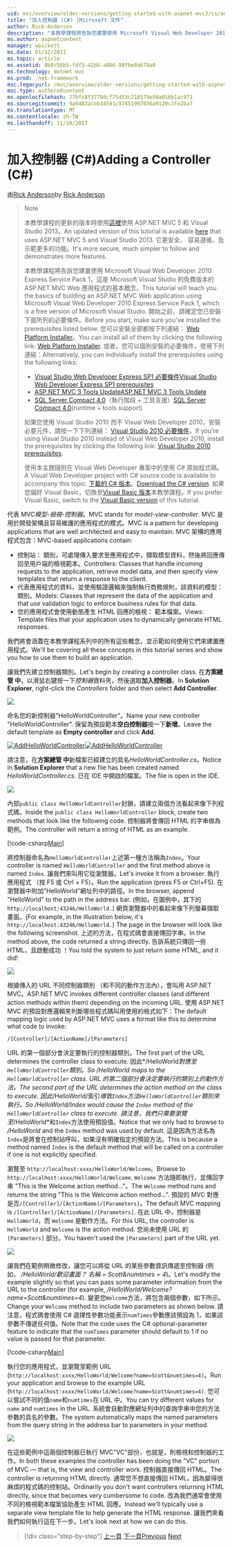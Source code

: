 ```yaml
---
uid: mvc/overview/older-versions/getting-started-with-aspnet-mvc3/cs/adding-a-controller
title: "加入控制器 (C#) |Microsoft 文件"
author: Rick-Anderson
description: "本教學課程將告訴您建置使用 Microsoft Visual Web Developer 2010 Express 服務組件 1，哪些 i 的 ASP.NET MVC Web 應用程式的基本概念..."
ms.author: aspnetcontent
manager: wpickett
ms.date: 01/12/2011
ms.topic: article
ms.assetid: 0b8c56b5-fdf3-42dd-a866-98fbe0ab78a0
ms.technology: dotnet-mvc
ms.prod: .net-framework
msc.legacyurl: /mvc/overview/older-versions/getting-started-with-aspnet-mvc3/cs/adding-a-controller
msc.type: authoredcontent
ms.openlocfilehash: 77bfc8f3778dcf75453c216579e50a016b1ac971
ms.sourcegitcommit: 9a9483aceb34591c97451997036a9120c3fe2baf
ms.translationtype: MT
ms.contentlocale: zh-TW
ms.lasthandoff: 11/10/2017
---
```

<a name="adding-a-controller-c"></a><span data-ttu-id="3a8e4-103">加入控制器 (C#)</span><span class="sxs-lookup"><span data-stu-id="3a8e4-103">Adding a Controller (C#)</span></span>
====================
<span data-ttu-id="3a8e4-104">由[Rick Anderson](https://github.com/Rick-Anderson)</span><span class="sxs-lookup"><span data-stu-id="3a8e4-104">by [Rick Anderson](https://github.com/Rick-Anderson)</span></span>

> > [!NOTE]
> > <span data-ttu-id="3a8e4-105">本教學課程的更新的版本時使用[這裡](../../../getting-started/introduction/getting-started.md)使用 ASP.NET MVC 5 和 Visual Studio 2013。</span><span class="sxs-lookup"><span data-stu-id="3a8e4-105">An updated version of this tutorial is available [here](../../../getting-started/introduction/getting-started.md) that uses ASP.NET MVC 5 and Visual Studio 2013.</span></span> <span data-ttu-id="3a8e4-106">它更安全、 容易遵循，及示範更多的功能。</span><span class="sxs-lookup"><span data-stu-id="3a8e4-106">It's more secure, much simpler to follow and demonstrates more features.</span></span>
> 
> 
> <span data-ttu-id="3a8e4-107">本教學課程將告訴您建置使用 Microsoft Visual Web Developer 2010 Express Service Pack 1，這是 Microsoft Visual Studio 的免費版本的 ASP.NET MVC Web 應用程式的基本概念。</span><span class="sxs-lookup"><span data-stu-id="3a8e4-107">This tutorial will teach you the basics of building an ASP.NET MVC Web application using Microsoft Visual Web Developer 2010 Express Service Pack 1, which is a free version of Microsoft Visual Studio.</span></span> <span data-ttu-id="3a8e4-108">開始之前，請確定您已安裝下面所列的必要條件。</span><span class="sxs-lookup"><span data-stu-id="3a8e4-108">Before you start, make sure you've installed the prerequisites listed below.</span></span> <span data-ttu-id="3a8e4-109">您可以安裝全部都按下列連結： [Web Platform Installer](https://www.microsoft.com/web/gallery/install.aspx?appid=VWD2010SP1Pack)。</span><span class="sxs-lookup"><span data-stu-id="3a8e4-109">You can install all of them by clicking the following link: [Web Platform Installer](https://www.microsoft.com/web/gallery/install.aspx?appid=VWD2010SP1Pack).</span></span> <span data-ttu-id="3a8e4-110">或者，您可以個別安裝的必要條件，使用下列連結：</span><span class="sxs-lookup"><span data-stu-id="3a8e4-110">Alternatively, you can individually install the prerequisites using the following links:</span></span>
> 
> - [<span data-ttu-id="3a8e4-111">Visual Studio Web Developer Express SP1 必要條件</span><span class="sxs-lookup"><span data-stu-id="3a8e4-111">Visual Studio Web Developer Express SP1 prerequisites</span></span>](https://www.microsoft.com/web/gallery/install.aspx?appid=VWD2010SP1Pack)
> - [<span data-ttu-id="3a8e4-112">ASP.NET MVC 3 Tools Update</span><span class="sxs-lookup"><span data-stu-id="3a8e4-112">ASP.NET MVC 3 Tools Update</span></span>](https://www.microsoft.com/web/gallery/install.aspx?appsxml=&amp;appid=MVC3)
> - <span data-ttu-id="3a8e4-113">[SQL Server Compact 4.0](https://www.microsoft.com/web/gallery/install.aspx?appid=SQLCE;SQLCEVSTools_4_0)（執行階段 + 工具支援）</span><span class="sxs-lookup"><span data-stu-id="3a8e4-113">[SQL Server Compact 4.0](https://www.microsoft.com/web/gallery/install.aspx?appid=SQLCE;SQLCEVSTools_4_0)(runtime + tools support)</span></span>
> 
> <span data-ttu-id="3a8e4-114">如果您使用 Visual Studio 2010 而不 Visual Web Developer 2010，安裝必要元件，請按一下下列連結： [Visual Studio 2010 必要條件](https://www.microsoft.com/web/gallery/install.aspx?appsxml=&amp;appid=VS2010SP1Pack)。</span><span class="sxs-lookup"><span data-stu-id="3a8e4-114">If you're using Visual Studio 2010 instead of Visual Web Developer 2010, install the prerequisites by clicking the following link: [Visual Studio 2010 prerequisites](https://www.microsoft.com/web/gallery/install.aspx?appsxml=&amp;appid=VS2010SP1Pack).</span></span>
> 
> <span data-ttu-id="3a8e4-115">使用本主題隨附在 Visual Web Developer 專案中的使用 C# 原始程式碼。</span><span class="sxs-lookup"><span data-stu-id="3a8e4-115">A Visual Web Developer project with C# source code is available to accompany this topic.</span></span> <span data-ttu-id="3a8e4-116">[下載的 C# 版本](https://code.msdn.microsoft.com/Introduction-to-MVC-3-10d1b098)。</span><span class="sxs-lookup"><span data-stu-id="3a8e4-116">[Download the C# version](https://code.msdn.microsoft.com/Introduction-to-MVC-3-10d1b098).</span></span> <span data-ttu-id="3a8e4-117">如果您偏好 Visual Basic，切換至[Visual Basic 版本](../vb/intro-to-aspnet-mvc-3.md)本教學課程。</span><span class="sxs-lookup"><span data-stu-id="3a8e4-117">If you prefer Visual Basic, switch to the [Visual Basic version](../vb/intro-to-aspnet-mvc-3.md) of this tutorial.</span></span>


<span data-ttu-id="3a8e4-118">代表 MVC*模型-檢視-控制器*。</span><span class="sxs-lookup"><span data-stu-id="3a8e4-118">MVC stands for *model-view-controller*.</span></span> <span data-ttu-id="3a8e4-119">MVC 是用於開發架構且容易維護的應用程式的模式。</span><span class="sxs-lookup"><span data-stu-id="3a8e4-119">MVC is a pattern for developing applications that are well architected and easy to maintain.</span></span> <span data-ttu-id="3a8e4-120">MVC 架構的應用程式包含：</span><span class="sxs-lookup"><span data-stu-id="3a8e4-120">MVC-based applications contain:</span></span>

- <span data-ttu-id="3a8e4-121">控制站： 類別，可處理傳入要求至應用程式中，擷取模型資料，然後將回應傳回至用戶端的檢視範本。</span><span class="sxs-lookup"><span data-stu-id="3a8e4-121">Controllers: Classes that handle incoming requests to the application, retrieve model data, and then specify view templates that return a response to the client.</span></span>
- <span data-ttu-id="3a8e4-122">代表應用程式的資料，並使用驗證邏輯來強制執行商務規則，該資料的模型： 類別。</span><span class="sxs-lookup"><span data-stu-id="3a8e4-122">Models: Classes that represent the data of the application and that use validation logic to enforce business rules for that data.</span></span>
- <span data-ttu-id="3a8e4-123">您的應用程式會使用動態產生 HTML 回應的檢視： 範本檔案。</span><span class="sxs-lookup"><span data-stu-id="3a8e4-123">Views: Template files that your application uses to dynamically generate HTML responses.</span></span>

<span data-ttu-id="3a8e4-124">我們將會涵蓋在本教學課程系列中的所有這些概念，並示範如何使用它們來建置應用程式。</span><span class="sxs-lookup"><span data-stu-id="3a8e4-124">We'll be covering all these concepts in this tutorial series and show you how to use them to build an application.</span></span>

<span data-ttu-id="3a8e4-125">讓我們先建立控制器類別。</span><span class="sxs-lookup"><span data-stu-id="3a8e4-125">Let's begin by creating a controller class.</span></span> <span data-ttu-id="3a8e4-126">在**方案總管 中**，以滑鼠右鍵按一下*控制器*資料夾，然後選取**加入控制器**。</span><span class="sxs-lookup"><span data-stu-id="3a8e4-126">In **Solution Explorer**, right-click the *Controllers* folder and then select **Add Controller**.</span></span>

[![](adding-a-controller/_static/image2.png)](adding-a-controller/_static/image1.png)

<span data-ttu-id="3a8e4-127">命名您的新控制器"HelloWorldController"。</span><span class="sxs-lookup"><span data-stu-id="3a8e4-127">Name your new controller "HelloWorldController".</span></span> <span data-ttu-id="3a8e4-128">保留為預設範本**空白控制器**按一下**新增**。</span><span class="sxs-lookup"><span data-stu-id="3a8e4-128">Leave the default template as **Empty controller** and click **Add**.</span></span>

<span data-ttu-id="3a8e4-129">[![AddHelloWorldController](adding-a-controller/_static/image4.png)](adding-a-controller/_static/image3.png)</span><span class="sxs-lookup"><span data-stu-id="3a8e4-129">[![AddHelloWorldController](adding-a-controller/_static/image4.png)](adding-a-controller/_static/image3.png)</span></span>

<span data-ttu-id="3a8e4-130">請注意，在**方案總管 中**新檔案已經建立的具名*HelloWorldController.cs*。</span><span class="sxs-lookup"><span data-stu-id="3a8e4-130">Notice in **Solution Explorer** that a new file has been created named *HelloWorldController.cs*.</span></span> <span data-ttu-id="3a8e4-131">已在 IDE 中開啟的檔案。</span><span class="sxs-lookup"><span data-stu-id="3a8e4-131">The file is open in the IDE.</span></span>

![](adding-a-controller/_static/image5.png)

<span data-ttu-id="3a8e4-132">內部`public class HelloWorldController`封鎖，請建立兩個方法看起來像下列程式碼。</span><span class="sxs-lookup"><span data-stu-id="3a8e4-132">Inside the `public class HelloWorldController` block, create two methods that look like the following code.</span></span> <span data-ttu-id="3a8e4-133">控制器將會傳回 HTML 的字串做為範例。</span><span class="sxs-lookup"><span data-stu-id="3a8e4-133">The controller will return a string of HTML as an example.</span></span>

[!code-csharp[Main](adding-a-controller/samples/sample1.cs)]

<span data-ttu-id="3a8e4-134">將控制器命名為`HelloWorldController`上述第一種方法稱為`Index`。</span><span class="sxs-lookup"><span data-stu-id="3a8e4-134">Your controller is named `HelloWorldController` and the first method above is named `Index`.</span></span> <span data-ttu-id="3a8e4-135">讓我們來叫用它從瀏覽器。</span><span class="sxs-lookup"><span data-stu-id="3a8e4-135">Let's invoke it from a browser.</span></span> <span data-ttu-id="3a8e4-136">執行應用程式 （按 F5 或 Ctrl + F5）。</span><span class="sxs-lookup"><span data-stu-id="3a8e4-136">Run the application (press F5 or Ctrl+F5).</span></span> <span data-ttu-id="3a8e4-137">在瀏覽器中附加"HelloWorld"網址列中的路徑。</span><span class="sxs-lookup"><span data-stu-id="3a8e4-137">In the browser, append "HelloWorld" to the path in the address bar.</span></span> <span data-ttu-id="3a8e4-138">(例如，在圖例中，其下的`http://localhost:43246/HelloWorld.`) 網頁瀏覽器中的看起來像下列螢幕擷取畫面。</span><span class="sxs-lookup"><span data-stu-id="3a8e4-138">(For example, in the illustration below, it's `http://localhost:43246/HelloWorld.`) The page in the browser will look like the following screenshot.</span></span> <span data-ttu-id="3a8e4-139">上述的方法，在程式碼會直接傳回字串。</span><span class="sxs-lookup"><span data-stu-id="3a8e4-139">In the method above, the code returned a string directly.</span></span> <span data-ttu-id="3a8e4-140">告訴系統只傳回一些 HTML，且啟動成功 ！</span><span class="sxs-lookup"><span data-stu-id="3a8e4-140">You told the system to just return some HTML, and it did!</span></span>

![](adding-a-controller/_static/image6.png)

<span data-ttu-id="3a8e4-141">根據傳入的 URL 不同控制器類別 （和不同的動作方法內），會叫用 ASP.NET MVC。</span><span class="sxs-lookup"><span data-stu-id="3a8e4-141">ASP.NET MVC invokes different controller classes (and different action methods within them) depending on the incoming URL.</span></span> <span data-ttu-id="3a8e4-142">使用 ASP.NET MVC 的預設對應邏輯來判斷哪些程式碼叫用使用的格式如下：</span><span class="sxs-lookup"><span data-stu-id="3a8e4-142">The default mapping logic used by ASP.NET MVC uses a format like this to determine what code to invoke:</span></span>

`/[Controller]/[ActionName]/[Parameters]`

<span data-ttu-id="3a8e4-143">URL 的第一個部分會決定要執行的控制器類別。</span><span class="sxs-lookup"><span data-stu-id="3a8e4-143">The first part of the URL determines the controller class to execute.</span></span> <span data-ttu-id="3a8e4-144">因此*/HelloWorld*對應至`HelloWorldController`類別。</span><span class="sxs-lookup"><span data-stu-id="3a8e4-144">So */HelloWorld* maps to the `HelloWorldController` class.</span></span> <span data-ttu-id="3a8e4-145">URL 的第二個部分會決定要執行的類別上的動作方法。</span><span class="sxs-lookup"><span data-stu-id="3a8e4-145">The second part of the URL determines the action method on the class to execute.</span></span> <span data-ttu-id="3a8e4-146">因此*/HelloWorld/索引*導致`Index`方法`HelloWorldController`類別來執行。</span><span class="sxs-lookup"><span data-stu-id="3a8e4-146">So */HelloWorld/Index* would cause the `Index` method of the `HelloWorldController` class to execute.</span></span> <span data-ttu-id="3a8e4-147">請注意，我們只需要瀏覽至*/HelloWorld*和`Index`方法使用預設值。</span><span class="sxs-lookup"><span data-stu-id="3a8e4-147">Notice that we only had to browse to */HelloWorld* and the `Index` method was used by default.</span></span> <span data-ttu-id="3a8e4-148">這是因為方法名為`Index`是將會在控制站呼叫，如果沒有明確指定的預設方法。</span><span class="sxs-lookup"><span data-stu-id="3a8e4-148">This is because a method named `Index` is the default method that will be called on a controller if one is not explicitly specified.</span></span>

<span data-ttu-id="3a8e4-149">瀏覽至 `http://localhost:xxxx/HelloWorld/Welcome`。</span><span class="sxs-lookup"><span data-stu-id="3a8e4-149">Browse to `http://localhost:xxxx/HelloWorld/Welcome`.</span></span> <span data-ttu-id="3a8e4-150">`Welcome` 方法隨即執行，並傳回字串 "This is the Welcome action method..."。</span><span class="sxs-lookup"><span data-stu-id="3a8e4-150">The `Welcome` method runs and returns the string "This is the Welcome action method...".</span></span> <span data-ttu-id="3a8e4-151">預設的 MVC 對應是否`/[Controller]/[ActionName]/[Parameters]`。</span><span class="sxs-lookup"><span data-stu-id="3a8e4-151">The default MVC mapping is `/[Controller]/[ActionName]/[Parameters]`.</span></span> <span data-ttu-id="3a8e4-152">在此 URL 中，控制器是 `HelloWorld`，而 `Welcome` 是動作方法。</span><span class="sxs-lookup"><span data-stu-id="3a8e4-152">For this URL, the controller is `HelloWorld` and `Welcome` is the action method.</span></span> <span data-ttu-id="3a8e4-153">您尚未使用 URL 的 `[Parameters]` 部分。</span><span class="sxs-lookup"><span data-stu-id="3a8e4-153">You haven't used the `[Parameters]` part of the URL yet.</span></span>

![](adding-a-controller/_static/image7.png)

<span data-ttu-id="3a8e4-154">讓我們在範例稍微修改，讓您可以將從 URL 的某些參數資訊傳遞至控制器 (例如， */HelloWorld/歡迎畫面？ 名稱 = Scott&amp;numtimes = 4*)。</span><span class="sxs-lookup"><span data-stu-id="3a8e4-154">Let's modify the example slightly so that you can pass some parameter information from the URL to the controller (for example, */HelloWorld/Welcome?name=Scott&amp;numtimes=4*).</span></span> <span data-ttu-id="3a8e4-155">變更您`Welcome`方法，將包含兩個參數，如下所示。</span><span class="sxs-lookup"><span data-stu-id="3a8e4-155">Change your `Welcome` method to include two parameters as shown below.</span></span> <span data-ttu-id="3a8e4-156">請注意，程式碼會使用 C# 選擇性參數功能表示`numTimes`參數應該預設為 1，如果該參數不傳遞任何值。</span><span class="sxs-lookup"><span data-stu-id="3a8e4-156">Note that the code uses the C# optional-parameter feature to indicate that the `numTimes` parameter should default to 1 if no value is passed for that parameter.</span></span>

[!code-csharp[Main](adding-a-controller/samples/sample2.cs)]

<span data-ttu-id="3a8e4-157">執行您的應用程式，並瀏覽至範例 URL (`http://localhost:xxxx/HelloWorld/Welcome?name=Scott&numtimes=4)`。</span><span class="sxs-lookup"><span data-stu-id="3a8e4-157">Run your application and browse to the example URL (`http://localhost:xxxx/HelloWorld/Welcome?name=Scott&numtimes=4)`.</span></span> <span data-ttu-id="3a8e4-158">您可以嘗試不同的值`name`和`numtimes`在 URL 中。</span><span class="sxs-lookup"><span data-stu-id="3a8e4-158">You can try different values for `name` and `numtimes` in the URL.</span></span> <span data-ttu-id="3a8e4-159">系統會自動對應網址列中的查詢字串中您的方法參數的具名的參數。</span><span class="sxs-lookup"><span data-stu-id="3a8e4-159">The system automatically maps the named parameters from the query string in the address bar to parameters in your method.</span></span>

![](adding-a-controller/_static/image8.png)

<span data-ttu-id="3a8e4-160">在這些範例中這兩個控制器已執行 MVC"VC"部份，也就是，則檢視和控制器的工作。</span><span class="sxs-lookup"><span data-stu-id="3a8e4-160">In both these examples the controller has been doing the "VC" portion of MVC — that is, the view and controller work.</span></span> <span data-ttu-id="3a8e4-161">控制器直接傳回 HTML。</span><span class="sxs-lookup"><span data-stu-id="3a8e4-161">The controller is returning HTML directly.</span></span> <span data-ttu-id="3a8e4-162">通常您不想直接傳回 HTML，因為變得很麻煩的程式碼的控制站。</span><span class="sxs-lookup"><span data-stu-id="3a8e4-162">Ordinarily you don't want controllers returning HTML directly, since that becomes very cumbersome to code.</span></span> <span data-ttu-id="3a8e4-163">改為我們通常會使用不同的檢視範本檔案協助產生 HTML 回應。</span><span class="sxs-lookup"><span data-stu-id="3a8e4-163">Instead we'll typically use a separate view template file to help generate the HTML response.</span></span> <span data-ttu-id="3a8e4-164">讓我們來看我們如何執行這在下一步。</span><span class="sxs-lookup"><span data-stu-id="3a8e4-164">Let's look next at how we can do this.</span></span>

>[!div class="step-by-step"]
<span data-ttu-id="3a8e4-165">[上一頁](intro-to-aspnet-mvc-3.md)
[下一頁](adding-a-view.md)</span><span class="sxs-lookup"><span data-stu-id="3a8e4-165">[Previous](intro-to-aspnet-mvc-3.md)
[Next](adding-a-view.md)</span></span>
